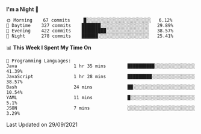 <!--START_SECTION:waka-->
**I'm a Night 🦉** 

```text
🌞 Morning    67 commits     █░░░░░░░░░░░░░░░░░░░░░░░░   6.12% 
🌆 Daytime    327 commits    ███████░░░░░░░░░░░░░░░░░░   29.89% 
🌃 Evening    422 commits    █████████░░░░░░░░░░░░░░░░   38.57% 
🌙 Night      278 commits    ██████░░░░░░░░░░░░░░░░░░░   25.41%

```


📊 **This Week I Spent My Time On** 

```text
💬 Programming Languages: 
Java                     1 hr 35 mins        ██████████░░░░░░░░░░░░░░░   41.39% 
JavaScript               1 hr 28 mins        █████████░░░░░░░░░░░░░░░░   38.57% 
Bash                     24 mins             ██░░░░░░░░░░░░░░░░░░░░░░░   10.54% 
YAML                     11 mins             █░░░░░░░░░░░░░░░░░░░░░░░░   5.1% 
JSON                     7 mins              ░░░░░░░░░░░░░░░░░░░░░░░░░   3.29%

```


 Last Updated on 29/09/2021
<!--END_SECTION:waka-->
